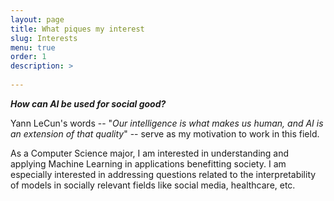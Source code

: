 ```yaml
---
layout: page
title: What piques my interest
slug: Interests
menu: true
order: 1
description: >
   
---
```

  **_How can AI be used for social good?_**

Yann LeCun's words -- "*Our intelligence is what makes us human, and AI is an extension of that quality*" -- serve as my motivation to work in this field. 

As a Computer Science major, I am interested in understanding and applying Machine Learning in applications benefitting society. I am especially interested in addressing questions related to the interpretability of models in socially relevant fields like social media, healthcare, etc.


